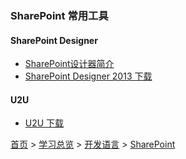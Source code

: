 ### SharePoint 常用工具

#### SharePoint Designer
* [SharePoint设计器简介](https://support.microsoft.com/zh-cn/office/sharepoint-设计器简介-66bf58fe-daeb-4fa6-ae84-fd600e0005c1)
* [SharePoint Designer 2013 下载](https://www.microsoft.com/zh-CN/download/details.aspx?id=35491)

#### U2U
* [U2U 下载](https://www.u2u.be/software)


[首页](../../README.md) > [学习总览](../../introduction/studyCatalogList.md) > [开发语言](../developmentLanguage/developmentLanguage.md) > [SharePoint](SharePoint.md)
